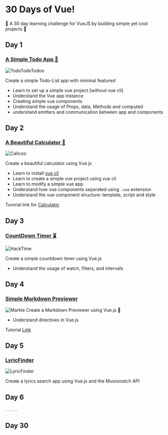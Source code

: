 # 30 Days of Vue!
:star2: A 30 day learning challenge for VueJS by building simple yet cool projects :muscle:
## Day 1
### [A Simple Todo App :memo:](https://haxzie.github.io/30-days-of-vue/day1-todo-list-app)
![TodoTodoTodoo](https://haxzie.github.io/30-days-of-vue/images/day1.png)

Create a simple Todo-List app with minimal features!
- Learn to set up a simple vue project [without vue cli]
- Understand the Vue app instance
- Creating simple vue components
- Understand the usage of Props, data, Methods and computed
- understand emitters and communication between app and components
## Day 2
### [A Beautiful Calculator :iphone:](https://github.com/haxzie/30-days-of-vue/tree/master/Day2-Calculator)
![Calicoo](https://haxzie.github.io/30-days-of-vue/images/day2.png)

Create a beautiful calculator using Vue.js
- Learn to install [vue cli](https://cli.vuejs.org/)
- Learn to create a simple vue project using vue cli
- Learn to modify a simple vue app
- Understand how vue components separated using `.vue` extension
- Understand the vue component structure: template, script and style

Turorial link for [Calculator](https://www.youtube.com/watch?v=m1_ih43p24s)
## Day 3
### [CountDown Timer :hourglass_flowing_sand:](https://github.com/haxzie/30-days-of-vue/tree/master/Day3-Hack-time)
![HackTime](https://screenshotscdn.firefoxusercontent.com/images/edab1f59-4a39-436a-8afd-6c1d6aa0603e.png)

Create a simple countdown timer using Vue.js
- Understand the usage of watch, filters, and intervals

## Day 4
### [Simple Markdown Previewer](https://github.com/haxzie/30-days-of-vue/tree/master/Day4-Markdown-Converter)
![Markie](https://haxzie.github.io/30-days-of-vue/images/markie.png)
Create a Markdown Previewer using Vue.js :tada:
- Understand directives in Vue.js

Tutorial [Link](https://www.youtube.com/watch?v=GkvMEYvXMyk)
## Day 5
### [LyricFinder](https://github.com/haxzie/30-days-of-vue/tree/master/Day5-Lyric-Finder)
![LyricFinder](https://haxzie.github.io/30-days-of-vue/images/day5.png)  

Create a lyrics search app using Vue.js and the Musixmatch API
## Day 6
.
.
.
.
.

## Day 30
